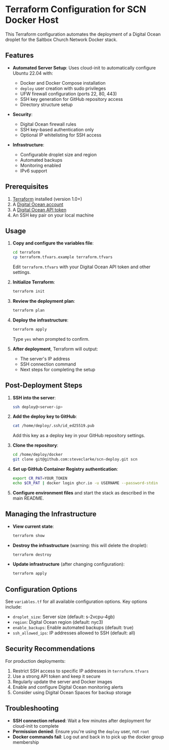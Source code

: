# Terraform Configuration for SCN Docker Host

This Terraform configuration automates the deployment of a Digital Ocean droplet
for the Saltbox Church Network Docker stack.

## Features

- **Automated Server Setup**: Uses cloud-init to automatically configure Ubuntu 22.04 with:
  - Docker and Docker Compose installation
  - `deploy` user creation with sudo privileges
  - UFW firewall configuration (ports 22, 80, 443)
  - SSH key generation for GitHub repository access
  - Directory structure setup

- **Security**: 
  - Digital Ocean firewall rules
  - SSH key-based authentication only
  - Optional IP whitelisting for SSH access

- **Infrastructure**:
  - Configurable droplet size and region
  - Automated backups
  - Monitoring enabled
  - IPv6 support

## Prerequisites

1. [Terraform](https://www.terraform.io/downloads) installed (version 1.0+)
2. A [Digital Ocean account](https://www.digitalocean.com/)
3. A [Digital Ocean API token](https://cloud.digitalocean.com/account/api/tokens)
4. An SSH key pair on your local machine

## Usage

1. **Copy and configure the variables file**:
   ```bash
   cd terraform
   cp terraform.tfvars.example terraform.tfvars
   ```
   Edit `terraform.tfvars` with your Digital Ocean API token and other settings.

2. **Initialize Terraform**:
   ```bash
   terraform init
   ```

3. **Review the deployment plan**:
   ```bash
   terraform plan
   ```

4. **Deploy the infrastructure**:
   ```bash
   terraform apply
   ```
   Type `yes` when prompted to confirm.

5. **After deployment**, Terraform will output:
   - The server's IP address
   - SSH connection command
   - Next steps for completing the setup

## Post-Deployment Steps

1. **SSH into the server**:
   ```bash
   ssh deploy@<server-ip>
   ```

2. **Add the deploy key to GitHub**:
   ```bash
   cat /home/deploy/.ssh/id_ed25519.pub
   ```
   Add this key as a deploy key in your GitHub repository settings.

3. **Clone the repository**:
   ```bash
   cd /home/deploy/docker
   git clone git@github.com:steveclarke/scn-deploy.git scn
   ```

4. **Set up GitHub Container Registry authentication**:
   ```bash
   export CR_PAT=YOUR_TOKEN
   echo $CR_PAT | docker login ghcr.io -u USERNAME --password-stdin
   ```

5. **Configure environment files** and start the stack as described in the main README.

## Managing the Infrastructure

- **View current state**:
  ```bash
  terraform show
  ```

- **Destroy the infrastructure** (warning: this will delete the droplet):
  ```bash
  terraform destroy
  ```

- **Update infrastructure** (after changing configuration):
  ```bash
  terraform apply
  ```

## Configuration Options

See `variables.tf` for all available configuration options. Key options include:

- `droplet_size`: Server size (default: s-2vcpu-4gb)
- `region`: Digital Ocean region (default: nyc3)
- `enable_backups`: Enable automated backups (default: true)
- `ssh_allowed_ips`: IP addresses allowed to SSH (default: all)

## Security Recommendations

For production deployments:

1. Restrict SSH access to specific IP addresses in `terraform.tfvars`
2. Use a strong API token and keep it secure
3. Regularly update the server and Docker images
4. Enable and configure Digital Ocean monitoring alerts
5. Consider using Digital Ocean Spaces for backup storage

## Troubleshooting

- **SSH connection refused**: Wait a few minutes after deployment for cloud-init to complete
- **Permission denied**: Ensure you're using the `deploy` user, not `root`
- **Docker commands fail**: Log out and back in to pick up the docker group membership 
